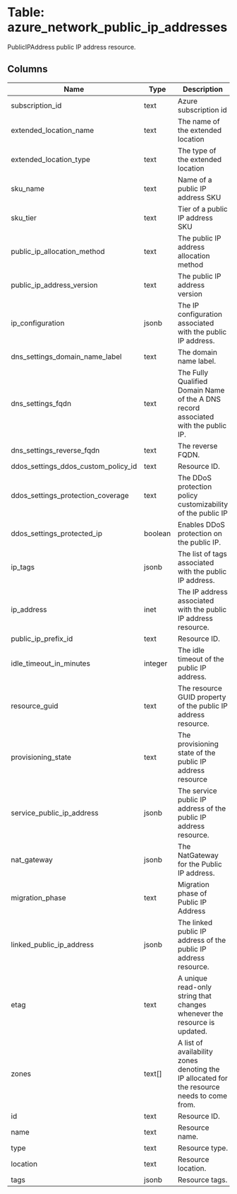 
# Table: azure_network_public_ip_addresses
PublicIPAddress public IP address resource.
## Columns
| Name        | Type           | Description  |
| ------------- | ------------- | -----  |
|subscription_id|text|Azure subscription id|
|extended_location_name|text|The name of the extended location|
|extended_location_type|text|The type of the extended location|
|sku_name|text|Name of a public IP address SKU|
|sku_tier|text|Tier of a public IP address SKU|
|public_ip_allocation_method|text|The public IP address allocation method|
|public_ip_address_version|text|The public IP address version|
|ip_configuration|jsonb|The IP configuration associated with the public IP address.|
|dns_settings_domain_name_label|text|The domain name label.|
|dns_settings_fqdn|text|The Fully Qualified Domain Name of the A DNS record associated with the public IP.|
|dns_settings_reverse_fqdn|text|The reverse FQDN.|
|ddos_settings_ddos_custom_policy_id|text|Resource ID.|
|ddos_settings_protection_coverage|text|The DDoS protection policy customizability of the public IP|
|ddos_settings_protected_ip|boolean|Enables DDoS protection on the public IP.|
|ip_tags|jsonb|The list of tags associated with the public IP address.|
|ip_address|inet|The IP address associated with the public IP address resource.|
|public_ip_prefix_id|text|Resource ID.|
|idle_timeout_in_minutes|integer|The idle timeout of the public IP address.|
|resource_guid|text|The resource GUID property of the public IP address resource.|
|provisioning_state|text|The provisioning state of the public IP address resource|
|service_public_ip_address|jsonb|The service public IP address of the public IP address resource.|
|nat_gateway|jsonb|The NatGateway for the Public IP address.|
|migration_phase|text|Migration phase of Public IP Address|
|linked_public_ip_address|jsonb|The linked public IP address of the public IP address resource.|
|etag|text|A unique read-only string that changes whenever the resource is updated.|
|zones|text[]|A list of availability zones denoting the IP allocated for the resource needs to come from.|
|id|text|Resource ID.|
|name|text|Resource name.|
|type|text|Resource type.|
|location|text|Resource location.|
|tags|jsonb|Resource tags.|
